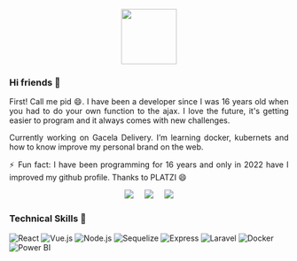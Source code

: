 <p align='center'>
<img src="https://pidmi.tech/pidmi.jpg" height="100">
</p>

### Hi friends 👋

<p align='justify'>First! Call me pid 😄. I have been a developer since I was 16 years old when you had to do your own function to the ajax. I love the future, it's getting easier to program and it always comes with new challenges.</p> 

<p align='justify'>Currently working on Gacela Delivery. I’m learning docker, kubernets and how to know improve my personal brand on the web. </p>

<p align='justify'>⚡ Fun fact: I have been programming for 16 years and only in 2022 have I improved my github profile. Thanks to PLATZI 😄</p>

<p align='center'>
  <a href="https://twitter.com/pidmindiz"><img src="https://img.shields.io/badge/twitter-%231DA1F2.svg?&style=for-the-badge&logo=twitter&logoColor=white" /></a>&nbsp;&nbsp;&nbsp;&nbsp;
  <a href="https://www.linkedin.com/in/pidmindiz"><img src="https://img.shields.io/badge/linkedin-%230077B5.svg?&style=for-the-badge&logo=linkedin&logoColor=white" /></a>&nbsp;&nbsp;&nbsp;&nbsp;
  <a href="mailto:pidmindiz@gmail.com?subject=Hola%20Pid"><img src="https://img.shields.io/badge/gmail-%23D14836.svg?&style=for-the-badge&logo=gmail&logoColor=white" /></a>
</p>

### Technical Skills 👋
![React](https://img.shields.io/static/v1?style=for-the-badge&message=React&color=222222&logo=React&logoColor=61DAFB&label=)
![Vue.js](https://img.shields.io/static/v1?style=for-the-badge&message=Vue.js&color=222222&logo=Vue.js&logoColor=4FC08D&label=)
![Node.js](https://img.shields.io/static/v1?style=for-the-badge&message=Node.js&color=339933&logo=Node.js&logoColor=FFFFFF&label=)
![Sequelize](https://img.shields.io/static/v1?style=for-the-badge&message=Sequelize&color=222222&logo=Sequelize&logoColor=52B0E7&label=)
![Express](https://img.shields.io/static/v1?style=for-the-badge&message=Express&color=000000&logo=Express&logoColor=FFFFFF&label=)
![Laravel](https://img.shields.io/static/v1?style=for-the-badge&message=Laravel&color=FF2D20&logo=Laravel&logoColor=FFFFFF&label=)
![Docker](https://img.shields.io/static/v1?style=for-the-badge&message=Docker&color=2496ED&logo=Docker&logoColor=FFFFFF&label=)
![Power BI](https://img.shields.io/static/v1?style=for-the-badge&message=Power+BI&color=222222&logo=Power+BI&logoColor=F2C811&label=)


